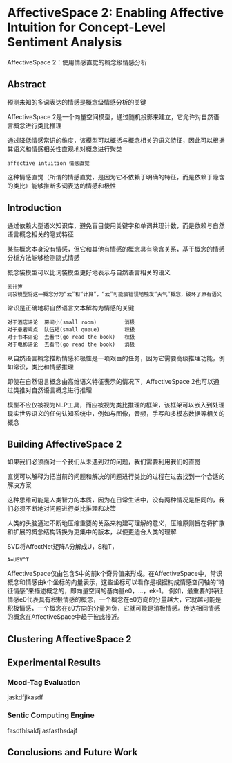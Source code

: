 # AffectiveSpace 2: Enabling Affective Intuition for Concept-Level Sentiment Analysis
AffectiveSpace 2：使用情感直觉的概念级情感分析

## Abstract
预测未知的多词表达的情感是概念级情感分析的关键

AffectiveSpace 2是一个向量空间模型，通过随机投影来建立，它允许对自然语言概念进行类比推理

通过降低情感常识的维度，该模型可以概括与概念相关的语义特征，因此可以根据其语义和情感相关性直观地对概念进行聚类

```
affective intuition 情感直觉
```

这种情感直觉（所谓的情感直觉，是因为它不依赖于明确的特征，而是依赖于隐含的类比）能够推断多词表达的情感和极性

## Introduction
通过依赖大型语义知识库，避免盲目使用关键字和单词共现计数，而是依赖与自然语言概念相关的隐式特征

某些概念本身没有情感，但它和其他有情感的概念具有隐含关系，基于概念的情感分析方法能够检测隐式情感

概念袋模型可以比词袋模型更好地表示与自然语言相关的语义

```
云计算
词袋模型将这一概念分为“云”和“计算”，“云”可能会错误地触发“天气”概念，破环了原有语义
```

常识是正确地将自然语言文本解构为情感的关键

```
对于酒店评论  房间小(small room)         消极
对于患者观点  队伍短(small queue)        积极
对于书本评论  去看书(go read the book)   积极
对于电影评论  去看书(go read the book)   消极
```
从自然语言概念推断情感和极性是一项艰巨的任务，因为它需要高级推理功能，例如常识，类比和情感推理

即使在自然语言概念由高维语义特征表示的情况下，AffectiveSpace 2也可以通过类推对自然语言概念进行推理

模型不应仅被视为NLP工具，而应被视为类比推理的框架，该框架可以嵌入到处理现实世界语义的任何认知系统中，例如与图像，音频，手写和多模态数据等相关的概念

## Building AffectiveSpace 2

如果我们必须面对一个我们从未遇到过的问题，我们需要利用我们的直觉

直觉可以解释为把当前的问题和解决的问题进行类比的过程在过去找到一个合适的解决方案

这种思维可能是人类智力的本质，因为在日常生活中，没有两种情况是相同的，我们必须不断地对问题进行类比推理和决策

人类的头脑通过不断地压缩重要的关系来构建可理解的意义，压缩原则旨在将扩散和扩展的概念结构转换为更集中的版本，以便更适合人类的理解

SVD将AffectNet矩阵A分解成U，S和T，

```
A=USV^T
```

AffectiveSpace仅由包含S中的前k个奇异值来形成。在AffectiveSpace中，常识概念和情感由k个坐标的向量表示，这些坐标可以看作是根据构成情感空间轴的“特征情感”来描述概念的，即向量空间的基向量e0，...，ek-1。 例如，最重要的特征情感e0代表具有积极情感的概念，一个概念在e0方向的分量越大，它就越可能是积极情感，一个概念在e0方向的分量为负，它就可能是消极情感。传达相同情感的概念在AffectiveSpace中趋于彼此接近。



## Clustering AffectiveSpace 2

## Experimental Results

### Mood-Tag Evaluation
jaskdfjlkasdf

### Sentic Computing Engine
fasdfhlsakfj
asfasfhsdajf

## Conclusions and Future Work

